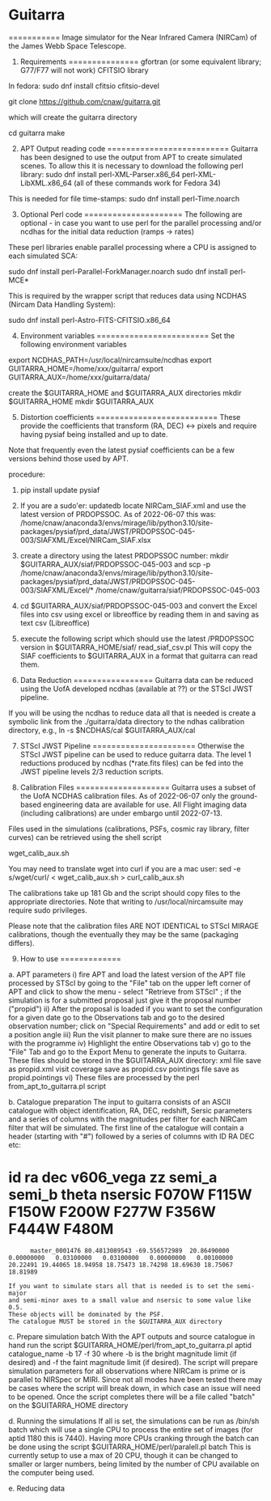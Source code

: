 # Guitarra
===========
Image simulator for the Near Infrared Camera (NIRCam) of the
James Webb Space Telescope.


1. Requirements
===============
gfortran (or some equivalent library; G77/F77 will not work)
CFITSIO library

In fedora:
sudo dnf install cfitsio cfitsio-devel

git clone https://github.com/cnaw/guitarra.git

which will create the  guitarra directory

cd guitarra
make




2. APT Output reading code
==========================
Guitarra has been designed to use the output from APT to create simulated
scenes. To allow this it is necessary to download the following perl library:
sudo dnf install  perl-XML-Parser.x86_64 perl-XML-LibXML.x86_64 
(all of these commands work for Fedora 34)

This is needed for file time-stamps:
sudo dnf install perl-Time.noarch


3. Optional Perl code
=====================
The following are optional - in case you want to use perl for the parallel
processing and/or ncdhas for the initial data reduction (ramps -> rates)

These perl libraries enable parallel processing where a CPU is assigned to
each simulated SCA:

sudo dnf install perl-Parallel-ForkManager.noarch
sudo dnf install perl-MCE\*

This is required by the wrapper script that reduces data using NCDHAS
(Nircam Data Handling System):

sudo dnf install perl-Astro-FITS-CFITSIO.x86_64


4. Environment variables
========================
Set the following environment variables

export NCDHAS_PATH=/usr/local/nircamsuite/ncdhas
export GUITARRA_HOME=/home/xxx/guitarra/
export GUITARRA_AUX=/home/xxx/guitarra/data/

create the $GUITARRA_HOME and $GUITARRA_AUX directories
mkdir $GUITARRA_HOME
mkdir $GUITARRA_AUX


5. Distortion coefficients
==========================
These provide the coefficients that transform
(RA, DEC) <-> pixels 
and require having pysiaf being installed and up to date.

Note that frequently even the latest pysiaf coefficients can be
a few versions behind those used by APT.

procedure:
1. pip install update pysiaf

2. If you are a sudo'er:
   updatedb
   locate NIRCam_SIAF.xml
   and use the latest version of PRDOPSSOC.
   As of 2022-06-07 this was:
/home/cnaw/anaconda3/envs/mirage/lib/python3.10/site-packages/pysiaf/prd_data/JWST/PRDOPSSOC-045-003/SIAFXML/Excel/NIRCam_SIAF.xlsx

3. create a directory using the latest PRDOPSSOC number:
   mkdir $GUITARRA_AUX/siaf/PRDOPSSOC-045-003
   and 
   scp -p /home/cnaw/anaconda3/envs/mirage/lib/python3.10/site-packages/pysiaf/prd_data/JWST/PRDOPSSOC-045-003/SIAFXML/Excel/* /home/cnaw/guitarra/siaf/PRDOPSSOC-045-003

4.  cd  $GUITARRA_AUX/siaf/PRDOPSSOC-045-003
    and convert the Excel files into csv using excel or libreoffice by reading them in and
    saving as text csv (Libreoffice)

5.  execute the following script which should use the latest /PRDOPSSOC version in $GUITARRA_HOME/siaf/
    read_siaf_csv.pl
    This will copy the SIAF coefficients to $GUITARRA_AUX in a format that guitarra can read them.


6. Data Reduction
=================
Guitarra data can be reduced using the UofA developed ncdhas
(available at ??) or the STScI JWST pipeline.

If you will be using the ncdhas to reduce data all that is needed is create
a symbolic link from the ./guitarra/data directory to the ndhas calibration
directory, e.g.,
ln -s $NCDHAS/cal  $GUITARRA_AUX/cal

7. STScI JWST Pipeline
======================
Otherwise the STScI JWST pipeline can be used to reduce guitarra data.
The level 1 reductions produced by ncdhas (*rate.fits files)  can be fed
into the JWST pipeline levels 2/3 reduction scripts.

8. Calibration Files
====================
Guitarra uses a subset of the UofA NCDHAS calibration files. As of 2022-06-07
only the ground-based engineering data are available for use. All Flight
imaging data (including calibrations) are under embargo until 2022-07-13.

Files used in the simulations (calibrations, PSFs, cosmic ray library,
filter curves) can be retrieved using the shell script

wget_calib_aux.sh

You may need to translate wget into curl if you are a mac user:
sed -e s/wget/curl/ < wget_calib_aux.sh > curl_calib_aux.sh

The calibrations take up 181 Gb and the script should copy files to the
appropriate directories. Note that writing to /usr/local/nircamsuite may
require sudo privileges.

Please note that the calibration files ARE NOT IDENTICAL to STScI MIRAGE
calibrations, though the eventually they may be the same (packaging differs).

9. How to use
=============

a. APT parameters
   i) fire APT and load the latest version of the APT file processed by STScI
      by going to the "File" tab on the upper left corner of APT and click to
      show the menu - select "Retrieve from STScI" ; if the simulation is
      for a submitted proposal just give it the proposal number ("propid") 
  ii) After the proposal is loaded if you want to set the configuration
      for a given date go to the Observations tab and go to the desired
      observation number; click on "Special Requirements" and add or edit
      to set a position angle
 iii) Run the visit planner to make sure there are no issues with the
      programme
  iv) Highlight the entire Observations tab
   v) go to the "File" Tab and go to the Export Menu to generate the inputs
      to Guitarra. These files should be stored in the $GUITARRA_AUX directory:
                   xml file          save as propid.xml
                   visit coverage    save as propid.csv
		   pointings file    save as propid.pointings
  vi) These files are processed by the perl from_apt_to_guitarra.pl script

b. Catalogue preparation
   The input to guitarra consists of an ASCII catalogue with object
   identification, RA, DEC, redshift, Sersic parameters  and a series of
   columns with the magnitudes per filter for each NIRCam filter that
   will be simulated. The first line of the catalogue will contain a header
   (starting with "#") followed by a series of columns with ID RA DEC etc:
   # id ra dec v606_vega zz semi_a  semi_b  theta nsersic F070W F115W F150W F200W F277W F356W F444W F480M
          master_0001476 80.4813089543 -69.556572989  20.86490000   0.00000000   0.03100000   0.03100000   0.00000000   0.00100000 20.22491 19.44065 18.94958 18.75473 18.74298 18.69630 18.75067 18.81989

    If you want to simulate stars all that is needed is to set the semi-major
    and semi-minor axes to a small value and nsersic to some value like 0.5.
    These objects will be dominated by the PSF.
    The catalogue MUST be stored in the $GUITARRA_AUX directory

c. Prepare simulation batch 
   With the APT outputs and source catalogue in hand run the script
   $GUITARRA_HOME/perl/from_apt_to_guitarra.pl aptid catalogue_name -b 17 -f 30
   where -b is the bright magnitude limit (if desired) and -f the faint
   magnitude limit (if desired).
   The script will prepare simulation parameters for  all observations where
   NIRCam is prime or is parallel to NIRSpec or  MIRI. Since not all modes
   have been tested there may be cases where the script will break down,
   in which case an issue will need to be opened.
   Once the script completes there will be a file called "batch" on the
   $GUITARRA_HOME directory

d. Running the simulations
   If all is set, the simulations can be run as
   /bin/sh batch
   which will use a single CPU to process the entire set of images
   (for aptid 1180 this is 7440).
   Having more CPUs cranking through the batch can be done using the script 
   $GUITARRA_HOME/perl/paralell.pl batch
   This is currently setup to use a max of 20 CPU, though it can be changed
   to smaller or larger numbers, being limited by the number of CPU
   available on the computer being used. 
  

e. Reducing data

